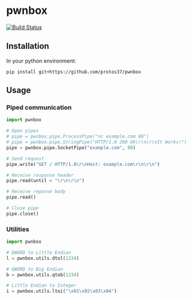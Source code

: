 # pwnbox

[![Build Status](https://travis-ci.org/protos37/pwnbox.svg?branch=master)](https://travis-ci.org/protos37/pwnbox)

## Installation

In your python environment:

	pip install git+https://github.com/protos37/pwnbox

## Usage

### Piped communication

```python
import pwnbox

# Open pipes
# pipe = pwnbox.pipe.ProcessPipe("nc example.com 80")
# pipe = pwnbox.pipe.StringPipe("HTTP/1.0 200 OK\r\n\r\nIt Works!")
pipe = pwnbox.pipe.SocketPipe("example.com", 80)

# Send request
pipe.write("GET / HTTP/1.0\r\nHost: example.com\r\n\r\n")

# Receive response header
pipe.read(until = "\r\n\r\n")

# Receive reponse body
pipe.read()

# Close pipe
pipe.close()
```

### Utilities

```python
import pwnbox

# DWORD to Little Endian
l = pwnbox.utils.dtol(1234)

# QWORD to Big Endian
b = pwnbox.utils.qtob(1234)

# Little Endian to Integer
i = pwnbox.utils.ltoi("\x01\x02\x03\x04")
```
